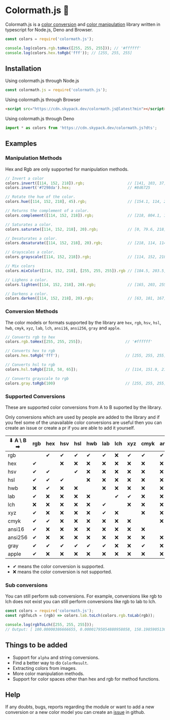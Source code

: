 # Colormath.js 🎨

Colormath.js is a [color conversion](#conversion-methods) and [color manipulation](#manipulation-methods) library written in typescript for Node.js, Deno and Browser.

```js
const colors = require('colormath.js');

console.log(colors.rgb.toHex([255, 255, 255])); // '#ffffff'
console.log(colors.hex.toRgb('fff')); // [255, 255, 255]
```

## Installation

Using colormath.js through Node.js

```js
const colormath.js = require('colormath.js');
```

Using colormath.js through Browser

```html
<script src="https://cdn.skypack.dev/colormath.js@latest?min"></script>
```

Using colormath.js through Deno

```js
import * as colors from 'https://cdn.skypack.dev/colormath.js?dts';
```

## Examples

### Manipulation Methods

Hex and Rgb are only supported for manipulation methods.

```js
// Invert a color
colors.invert([114, 152, 218]).rgb;                   // [141, 103, 37]
colors.invert('#7298da').hex;                         // #8d6725

// Rotate the hue of the color.
colors.hue([114, 152, 218], 45).rgb;                  // [154.1, 114, 218]

// Returns the complement of a color.
colors.complement([114, 152, 218]).rgb;               // [218, 804.1, 114]

// Saturates a color.
colors.saturate([114, 152, 218], 20).rgb;             // [0, 79.6, 218]

// Desaturates a color.
colors.desaturate([114, 152, 218], 20).rgb;           // [218, 114, 114]

// Grayscales a color.
colors.grayscale([114, 152, 218]).rgb;                // [114, 152, 218]

// Mix colors
colors.mixColor([114, 152, 218], [255, 255, 255]).rgb // [184.5, 203.5, 236.5]

// Lighens a color.
colors.lighten([114, 152, 218], 20).rgb;              // [165, 203, 255]

// Darkens a color.
colors.darken([114, 152, 218], 20).rgb;               // [63, 101, 167]
```

### Conversion Methods

The color models or formats supported by the library are `hex`, `rgb`, `hsv`, `hsl`, `hwb`, `cmyk`, `xyz`, `lab`, `lch`, `ansi16`, `ansi256`, `gray` and `apple`.

```js
// Converts rgb to hex
colors.rgb.toHex([255, 255, 255]);                   // '#ffffff'

// Converts hex to rgb
colors.hex.toRgb('fff');                             // [255, 255, 255]

// Converts hsl to rgb
colors.hsl.toRgb([218, 58, 65]);                     // [114, 151.9, 217.5]

// Converts grayscale to rgb
colors.gray.toRgb(100)                               // [255, 255, 255]
```

### Supported Conversions

These are supported color conversions from A to B suported by the library.

Only conversions which are used by people are added to the library and if you feel some of the unavailable color conversions are useful then you can create an issue or create a pr if you are able to add it yourself.

| ⬇ A \ B ➡  | rgb | hex | hsv | hsl | hwb | lab | lch | xyz | cmyk | ansi16 | ansi256 | gray | apple |
|---------|-----|-----|-----|-----|-----|-----|-----|-----|------|--------|---------|------|-------|
| rgb |  | ✔ | ✔ | ✔ | ✔ | ✔ | ❌ | ✔ | ✔ | ✔ | ✔ | ✔ | ✔ |
| hex | ✔ |  | ❌ | ❌ | ❌ | ❌ | ❌ | ❌ | ❌ | ❌ | ❌ | ❌ | ❌ |
| hsv | ✔ | ✔ |  | ✔ | ❌ | ❌ | ❌ | ❌ | ❌ | ❌ | ❌ | ❌ | ❌ |
| hsl | ✔ | ✔ | ✔ |  | ❌ | ❌ | ❌ | ❌ | ❌ | ❌ | ❌ | ❌ | ❌ |
| hwb | ❌ | ✔ | ❌ | ❌ |  | ❌ | ❌ | ❌ | ❌ | ❌ | ❌ | ❌ | ❌ |
| lab | ✔ | ❌ | ❌ | ❌ | ❌ |  | ✔ | ✔ | ❌ | ❌ | ❌ | ❌ | ❌ |
| lch | ❌ | ❌ | ❌ | ❌ | ❌ | ✔ |  | ❌ | ❌ | ❌ | ❌ | ❌ | ❌ |
| xyz | ✔ | ❌ | ❌ | ❌ | ❌ | ✔ | ❌ |  | ❌ | ❌ | ❌ | ❌ | ❌ |
| cmyk | ✔ | ✔ | ❌ | ❌ | ❌ | ❌ | ❌ | ❌ |  | ❌ | ❌ | ❌ | ❌ |
| ansi16 | ✔ | ❌ | ❌ | ❌ | ❌ | ❌ | ❌ | ❌ | ❌ |  | ❌ | ❌ | ❌ |
| ansi256 | ✔ | ❌ | ❌ | ❌ | ❌ | ❌ | ❌ | ❌ | ❌ | ❌ |  | ❌ | ❌ |
| gray | ✔ | ✔ | ✔ | ✔ | ✔ | ✔ | ❌ | ❌ | ✔ | ❌ | ❌ |  | ❌ |
| apple | ✔ | ❌ | ❌ | ❌ | ❌ | ❌ | ❌ | ❌ | ❌ | ❌ | ❌ | ❌ |  |

- ✔ means the color conversion is supported.
- ❌ means the color conversion is not supported.

### Sub conversions

You can still perform sub conversions. For example, conversions like rgb to lch does not exist you can still perform conversions like rgb to lab to lch.

```js
const colors = require('colormath.js');
const rgbToLch = (rgb) => colors.lab.toLch(colors.rgb.toLab(rgb));

console.log(rgbToLch([255, 255, 255])); 
// Output: [ 100.00000386666655, 0.00001795054880958058, 158.19859051364818 ]
```

## Things to be added

- Support for `alpha` and string conversions.
- Find a better way to do `ColorResult`.
- Extracting colors from images.
- More color manipulation methods.
- Support for color spaces other than hex and rgb for method functions.

## Help

If any doubts, bugs, reports regarding the module or want to add a new conversion or a new color model you can create an [issue](https://github.com/scientific-dev/colormath.js/issues) in github.
